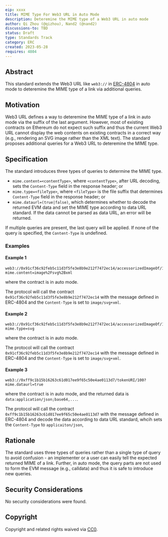 ```yaml
---
eip: xxxx
title: MIME Type For Web3 URL in Auto Mode
description: Deteremine the MIME type of a Web3 URL in auto mode
author: Qi Zhou (@qizhou), Nand2 (@nand2)
discussions-to: TBD
status: Draft
type: Standards Track
category: ERC
created: 2023-05-28
requires: 4804
---
```


## Abstract

This standard extends the Web3 URL like `web3://` in [ERC-4804](./eip-4804.md) in auto mode to deteremine the MIME type of a link via additional queries.

## Motivation

Web3 URL defines a way to deteremine the MIME type of a link in auto mode via the suffix of the last argument.  However, most of existing contracts on Ethereum do not expect such suffix and thus the current Web3 URL cannot display the web contents on existing contracts in a correct way (e.g., rendering an SVG image rather than the XML text).  The standard proposes additional queries for a Web3 URL to deteremine the MIME type.

## Specification

The standard introduces three types of queries to determine the MIME type.
- `mime.content=<contentType>`, where `<contentType>`, after URL decoding, sets the `Content-Type` field in the response header; or
- `mime.type=<fileType>`, where `<fileType>` is the file suffix that determines `Content-Type` field in the response header; or
- `mime.dataurl=(true|false)`, which determines whether to decode the returned EVM data and set the MIME type according to data URL standard.  If the data cannot be parsed as data URL, an error will be returned.
  
If multiple queries are present, the last query will be applied.  If none of the query is specified, the `Content-Type` is undefined.
  
### Examples

#### Example 1

```
web3://0x91cf36c92feb5c11d3f5fe3e8b9e212f7472ec14/accessorizedImageOf/1289?mime.content=image%2Fsvg%2Bxml
```

where the contract is in auto mode.

The protocol will call the contract `0x91cf36c92feb5c11d3f5fe3e8b9e212f7472ec14` with the message defined in ERC-4804 and the `Content-Type` is set to `image/svg+xml`.

#### Example 2

```
web3://0x91cf36c92feb5c11d3f5fe3e8b9e212f7472ec14/accessorizedImageOf/1289?mime.type=svg
```

where the contract is in auto mode.

The protocol will call the contract `0x91cf36c92feb5c11d3f5fe3e8b9e212f7472ec14` with the message defined in ERC-4804 and the `Content-Type` is set to `image/svg+xml`.

#### Example 3

```
web3://0xff9c1b15b16263c61d017ee9f65c50e4ae0113d7/tokenURI/100?mime.dataurl=true
```

where the contract is in auto mode, and the returned data is `data:application/json;base64,...`.

The protocol will call the contract `0xff9c1b15b16263c61d017ee9f65c50e4ae0113d7` with the message defined in ERC-4804 and decode the data according to data URL standard, whcih sets the `Content-Type` to `applicaiton/json`,

## Rationale

The standard uses three types of queries rather than a single type of query to avoid confusion - an implementer or a user can easily tell the expected returned MIME of a link.  Further, in auto mode, the query parts are not used to form the EVM message (e.g., calldata) and thus it is safe to introduce new queries.

## Security Considerations

No security considerations were found.

## Copyright

Copyright and related rights waived via [CC0](../LICENSE.md).

